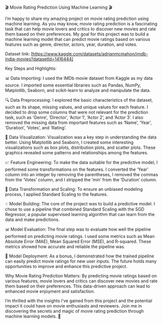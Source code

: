 🎬 Movie Rating Prediction Using Machine Learning 🎬

I’m happy to share my amazing project on movie rating prediction using machine learning. As you may know, movie rating prediction is a fascinating task that can help movie lovers and critics to discover new movies and rate them based on their preferences. My goal for this project was to build a machine learning model that can predict movie ratings based on various features such as genre, director, actors, year, duration, and votes.

Dataset link: [https://www.kaggle.com/datasets/adrianmcmahon/imdb-india-movies?datasetId=1416444]

Key Steps and Highlights: 

📊 Data Importing: I used the IMDb movie dataset from Kaggle as my data source. I imported some essential libraries such as Pandas, NumPy, Matplotlib, Seaborn, and scikit-learn to analyze and manipulate the data.

🔍 Data Preprocessing: I explored the basic characteristics of the dataset, such as its shape, missing values, and unique values for each feature. I decided to drop some columns that were not relevant for the prediction task, such as ‘Genre’, ‘Director’, ‘Actor 1’, ‘Actor 2’, and ‘Actor 3’. I also removed the missing data from important features such as ‘Name’, ‘Year’, ‘Duration’, ‘Votes’, and ‘Rating’.

🤖 Data Visualization: Visualization was a key step in understanding the data better. Using Matplotlib and Seaborn, I created some interesting visualizations such as box plots, distribution plots, and scatter plots. These graphics revealed some patterns and relationships among the features.

📈 Feature Engineering: To make the data suitable for the predictive model, I performed some transformations on the features. I converted the ‘Year’ column into an integer by removing the parentheses, I removed the commas from the ‘Votes’ column, and I stripped the ‘min’ from the ‘Duration’ column.

🔄 Data Transformation and Scaling: To ensure an unbiased modeling process, I applied Standard Scaling to the features.

💡 Model Building: The core of the project was to build a predictive model. I chose to use a pipeline that combined Standard Scaling with the SGD Regressor, a popular supervised learning algorithm that can learn from the data and make predictions.

📊 Model Evaluation: The final step was to evaluate how well the pipeline performed on predicting movie ratings. I used some metrics such as Mean Absolute Error (MAE), Mean Squared Error (MSE), and R-squared. These metrics showed how accurate and reliable the pipeline was.

🚀 Model Deployment: As a bonus, I demonstrated how the trained pipeline can easily predict movie ratings for new user inputs. The future holds many opportunities to improve and enhance this predictive project.

Why Movie Rating Prediction Matters: By predicting movie ratings based on various features, movie lovers and critics can discover new movies and rate them based on their preferences. This data-driven approach can lead to enhanced movie enjoyment and satisfaction.

I’m thrilled with the insights I’ve gained from this project and the potential impact it could have on movie enthusiasts and reviewers. Join me in discovering the secrets and magic of movie rating prediction through machine learning models. 🚀
